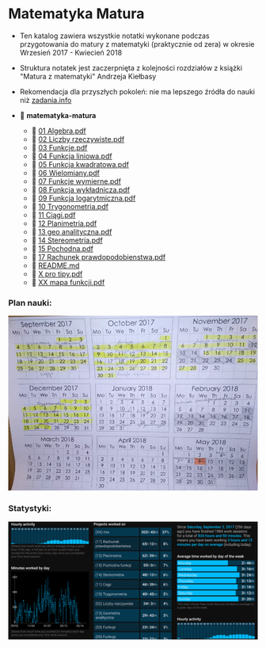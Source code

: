 # Matematyka Matura

- Ten katalog zawiera wszystkie notatki wykonane podczas przygotowania do matury z matematyki (praktycznie od zera) w okresie Wrzesień 2017 - Kwiecień 2018
- Struktura notatek jest zaczerpnięta z kolejności rozdziałów z książki "Matura z matematyki" Andrzeja Kiełbasy
- Rekomendacja dla przyszłych pokoleń: nie ma lepszego źródła do nauki niż [zadania.info](https://zadania.info/)

- 📂 __matematyka\-matura__
    - 📄 [01 Algebra.pdf](01%20Algebra.pdf)
    - 📄 [02 Liczby rzeczywiste.pdf](02%20Liczby%20rzeczywiste.pdf)
    - 📄 [03 Funkcje.pdf](03%20Funkcje.pdf)
    - 📄 [04 Funkcja liniowa.pdf](04%20Funkcja%20liniowa.pdf)
    - 📄 [05 Funkcja kwadratowa.pdf](05%20Funkcja%20kwadratowa.pdf)
    - 📄 [06 Wielomiany.pdf](06%20Wielomiany.pdf)
    - 📄 [07 Funkcje wymierne.pdf](07%20Funkcje%20wymierne.pdf)
    - 📄 [08 Funkcja wykładnicza.pdf](08%20Funkcja%20wyk%C5%82adnicza.pdf)
    - 📄 [09 Funkcja logarytmiczna.pdf](09%20Funkcja%20logarytmiczna.pdf)
    - 📄 [10 Trygonometria.pdf](10%20Trygonometria.pdf)
    - 📄 [11 Ciągi.pdf](11%20Ci%C4%85gi.pdf)
    - 📄 [12 Planimetria.pdf](12%20Planimetria.pdf)
    - 📄 [13 geo analityczna.pdf](13%20geo%20analityczna.pdf)
    - 📄 [14 Stereometria.pdf](14%20Stereometria.pdf)
    - 📄 [15 Pochodna.pdf](15%20Pochodna.pdf)
    - 📄 [17 Rachunek prawdopodobienstwa.pdf](17%20Rachunek%20prawdopodobienstwa.pdf)
    - 📄 [README.md](README.md)
    - 📄 [X pro tipy.pdf](X%20pro%20tipy.pdf)
    - 📄 [XX mapa funkcji.pdf](XX%20mapa%20funkcji.pdf)

### Plan nauki:

![images/plan_nauki.png](images/plan_nauki.png)

### Statystyki:

![images/statystyki.png](images/statystyki.png)